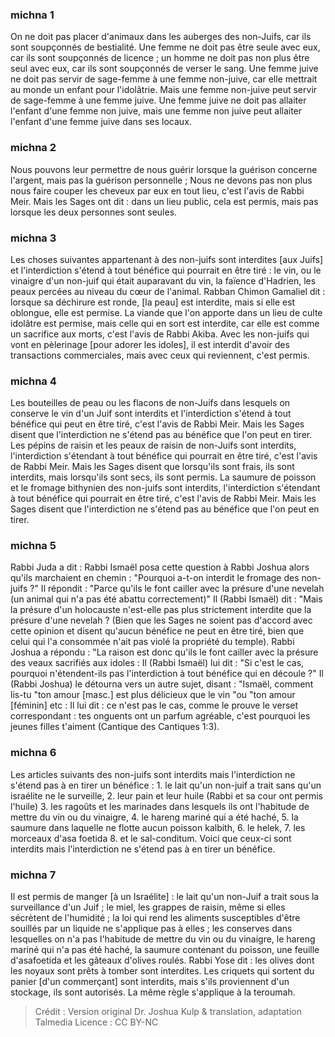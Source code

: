 
### michna 1
On ne doit pas placer d'animaux dans les auberges des non-Juifs, car ils sont soupçonnés de bestialité. Une femme ne doit pas être seule avec eux, car ils sont soupçonnés de licence ; un homme ne doit pas non plus être seul avec eux, car ils sont soupçonnés de verser le sang. Une femme juive ne doit pas servir de sage-femme à une femme non-juive, car elle mettrait au monde un enfant pour l'idolâtrie. Mais une femme non-juive peut servir de sage-femme à une femme juive. Une femme juive ne doit pas allaiter l'enfant d'une femme non juive, mais une femme non juive peut allaiter l'enfant d'une femme juive dans ses locaux.

### michna 2
Nous pouvons leur permettre de nous guérir lorsque la guérison concerne l'argent, mais pas la guérison personnelle ; Nous ne devons pas non plus nous faire couper les cheveux par eux en tout lieu, c'est l'avis de Rabbi Meir. Mais les Sages ont dit : dans un lieu public, cela est permis, mais pas lorsque les deux personnes sont seules.

### michna 3
Les choses suivantes appartenant à des non-juifs sont interdites [aux Juifs] et l'interdiction s'étend à tout bénéfice qui pourrait en être tiré : le vin, ou le vinaigre d'un non-juif qui était auparavant du vin, la faïence d'Hadrien, les peaux percées au niveau du cœur de l'animal. Rabban Chimon Gamaliel dit : lorsque sa déchirure est ronde, [la peau] est interdite, mais si elle est oblongue, elle est permise. La viande que l'on apporte dans un lieu de culte idolâtre est permise, mais celle qui en sort est interdite, car elle est comme un sacrifice aux morts, c'est l'avis de Rabbi Akiba. Avec les non-juifs qui vont en pèlerinage [pour adorer les idoles], il est interdit d'avoir des transactions commerciales, mais avec ceux qui reviennent, c'est permis.

### michna 4
Les bouteilles de peau ou les flacons de non-Juifs dans lesquels on conserve le vin d'un Juif sont interdits et l'interdiction s'étend à tout bénéfice qui peut en être tiré, c'est l'avis de Rabbi Meir. Mais les Sages disent que l'interdiction ne s'étend pas au bénéfice que l'on peut en tirer. Les pépins de raisin et les peaux de raisin de non-Juifs sont interdits, l'interdiction s'étendant à tout bénéfice qui pourrait en être tiré, c'est l'avis de Rabbi Meir. Mais les Sages disent que lorsqu'ils sont frais, ils sont interdits, mais lorsqu'ils sont secs, ils sont permis. La saumure de poisson et le fromage bithynien des non-juifs sont interdits, l'interdiction s'étendant à tout bénéfice qui pourrait en être tiré, c'est l'avis de Rabbi Meir. Mais les Sages disent que l'interdiction ne s'étend pas au bénéfice que l'on peut en tirer.

### michna 5
Rabbi Juda a dit : Rabbi Ismaël posa cette question à Rabbi Joshua alors qu'ils marchaient en chemin : "Pourquoi a-t-on interdit le fromage des non-juifs ?" Il répondit : "Parce qu'ils le font cailler avec la présure d'une nevelah (un animal qui n'a pas été abattu correctement)" Il (Rabbi Ismaël) dit : "Mais la présure d'un holocauste n'est-elle pas plus strictement interdite que la présure d'une nevelah ? (Bien que les Sages ne soient pas d'accord avec cette opinion et disent qu'aucun bénéfice ne peut en être tiré, bien que celui qui l'a consommée n'ait pas violé la propriété du temple). Rabbi Joshua a répondu :  "La raison est donc qu'ils le font cailler avec la présure des veaux sacrifiés aux idoles : Il (Rabbi Ismaël) lui dit : "Si c'est le cas, pourquoi n'étendent-ils pas l'interdiction à tout bénéfice qui en découle ?" Il (Rabbi Joshua) le détourna vers un autre sujet, disant : "Ismaël, comment lis-tu "ton amour [masc.] est plus délicieux que le vin "ou "ton amour [féminin] etc : Il lui dit : ce n'est pas le cas, comme le prouve le verset correspondant : tes onguents ont un parfum agréable, c'est pourquoi les jeunes filles t'aiment (Cantique des Cantiques 1:3).

### michna 6
Les articles suivants des non-juifs sont interdits mais l'interdiction ne s'étend pas à en tirer un bénéfice : 1. le lait qu'un non-juif a trait sans qu'un israélite ne le surveille, 2. leur pain et leur huile (Rabbi et sa cour ont permis l'huile) 3. les ragoûts et les marinades dans lesquels ils ont l'habitude de mettre du vin ou du vinaigre, 4. le hareng mariné qui a été haché, 5. la saumure dans laquelle ne flotte aucun poisson kalbith, 6. le helek, 7. les morceaux d'asa foetida 8. et le sal-conditum. Voici que ceux-ci sont interdits mais l'interdiction ne s'étend pas à en tirer un bénéfice.

### michna 7
Il est permis de manger [à un Israélite] : le lait qu'un non-Juif a trait sous la surveillance d'un Juif ; le miel, les grappes de raisin, même si elles sécrètent de l'humidité ; la loi qui rend les aliments susceptibles d'être souillés par un liquide ne s'applique pas à elles ; les conserves dans lesquelles on n'a pas l'habitude de mettre du vin ou du vinaigre, le hareng mariné qui n'a pas été haché, la saumure contenant du poisson, une feuille d'asafoetida et les gâteaux d'olives roulés. Rabbi Yose dit : les olives dont les noyaux sont prêts à tomber sont interdites. Les criquets qui sortent du panier [d'un commerçant] sont interdits, mais s'ils proviennent d'un stockage, ils sont autorisés. La même règle s'applique à la teroumah.

>Crédit : Version original Dr. Joshua Kulp & translation, adaptation Talmedia
>Licence : CC BY-NC